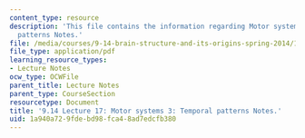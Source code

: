 ```yaml
---
content_type: resource
description: 'This file contains the information regarding Motor systems 3: Temporal
  patterns Notes.'
file: /media/courses/9-14-brain-structure-and-its-origins-spring-2014/1a940a729fdebd98fca48ad7edcfb380_MIT9_14S14_Lecture17.pdf
file_type: application/pdf
learning_resource_types:
- Lecture Notes
ocw_type: OCWFile
parent_title: Lecture Notes
parent_type: CourseSection
resourcetype: Document
title: '9.14 Lecture 17: Motor systems 3: Temporal patterns Notes.'
uid: 1a940a72-9fde-bd98-fca4-8ad7edcfb380
---
```

